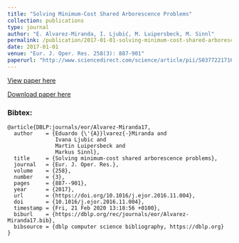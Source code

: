 ```yaml
---
title: "Solving Minimum-Cost Shared Arborescence Problems"
collection: publications
type: journal
author: "E. Alvarez-Miranda, I. Ljubić, M. Luipersbeck, M. Sinnl"
permalink: /publication/2017-01-01-solving-minimum-cost-shared-arborescence-problems
date: 2017-01-01
venue: "Eur. J. Oper. Res. 258(3): 887-901"
paperurl: "http://www.sciencedirect.com/science/article/pii/S0377221716309109"
---
```


[View paper here](http://www.sciencedirect.com/science/article/pii/S0377221716309109)

[Download paper here]({{site.url}}/docs/publications/MKLSTP-main.pdf)

### Bibtex:

```
@article{DBLP:journals/eor/Alvarez-Miranda17,
  author    = {Eduardo {\'{A}}lvarez{-}Miranda and
               Ivana Ljubic and
               Martin Luipersbeck and
               Markus Sinnl},
  title     = {Solving minimum-cost shared arborescence problems},
  journal   = {Eur. J. Oper. Res.},
  volume    = {258},
  number    = {3},
  pages     = {887--901},
  year      = {2017},
  url       = {https://doi.org/10.1016/j.ejor.2016.11.004},
  doi       = {10.1016/j.ejor.2016.11.004},
  timestamp = {Fri, 21 Feb 2020 13:18:56 +0100},
  biburl    = {https://dblp.org/rec/journals/eor/Alvarez-Miranda17.bib},
  bibsource = {dblp computer science bibliography, https://dblp.org}
}
```
